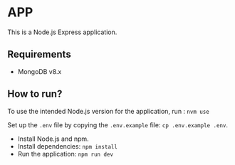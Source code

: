 # APP

This is a Node.js Express application.

## Requirements

- MongoDB v8.x

## How to run?

To use the intended Node.js version for the application, run : `nvm use`

Set up the `.env` file by copying the `.env.example` file: `cp .env.example .env`.

- Install Node.js and npm.
- Install dependencies: `npm install`
- Run the application: `npm run dev`
